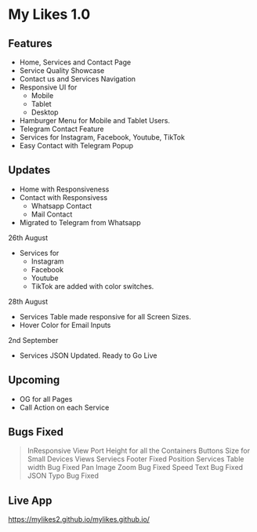 # My Likes 1.0

## Features
 - Home, Services and Contact Page
 - Service Quality Showcase
 - Contact us and Services Navigation
 - Responsive UI for 
    - Mobile
    - Tablet
    - Desktop
 - Hamburger Menu for Mobile and Tablet Users.
 - Telegram Contact Feature
 - Services for Instagram, Facebook, Youtube, TikTok
 - Easy Contact with Telegram Popup

## Updates
 - Home with Responsiveness
 - Contact with Responsivess
    - Whatsapp Contact
    - Mail Contact
 - Migrated to Telegram from Whatsapp 

 26th August
 - Services for 
    - Instagram
    - Facebook
    - Youtube
    - TikTok
   are added with color switches.

 28th August
 - Services Table made responsive for all Screen Sizes.
 - Hover Color for Email Inputs
 
 2nd September
 - Services JSON Updated. Ready to Go Live


## Upcoming
 - OG for all Pages
 - Call Action on each Service

## Bugs Fixed
> InResponsive View Port Height for all the Containers
> Buttons Size for Small Devices Views
> Serviecs Footer Fixed Position
> Services Table width Bug Fixed
> Pan Image Zoom Bug Fixed
> Speed Text Bug Fixed
> JSON Typo Bug Fixed


## Live App
https://mylikes2.github.io/mylikes.github.io/